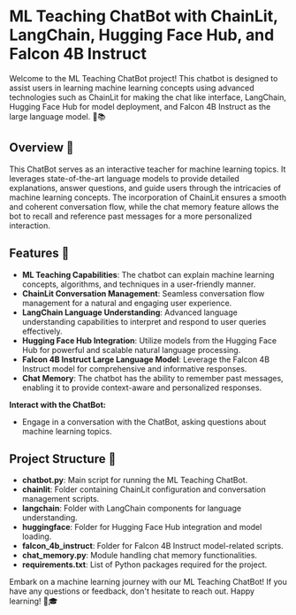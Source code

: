 # ML Teaching ChatBot with ChainLit, LangChain, Hugging Face Hub, and Falcon 4B Instruct

Welcome to the ML Teaching ChatBot project! This chatbot is designed to assist users in learning machine learning concepts using advanced technologies such as ChainLit for making the chat like interface, LangChain, Hugging Face Hub for model deployment, and Falcon 4B Instruct as the large language model. 🤖📚

## Overview 📖

This ChatBot serves as an interactive teacher for machine learning topics. It leverages state-of-the-art language models to provide detailed explanations, answer questions, and guide users through the intricacies of machine learning concepts. The incorporation of ChainLit ensures a smooth and coherent conversation flow, while the chat memory feature allows the bot to recall and reference past messages for a more personalized interaction.

## Features 🌟

- **ML Teaching Capabilities**: The chatbot can explain machine learning concepts, algorithms, and techniques in a user-friendly manner.
- **ChainLit Conversation Management**: Seamless conversation flow management for a natural and engaging user experience.
- **LangChain Language Understanding**: Advanced language understanding capabilities to interpret and respond to user queries effectively.
- **Hugging Face Hub Integration**: Utilize models from the Hugging Face Hub for powerful and scalable natural language processing.
- **Falcon 4B Instruct Large Language Model**: Leverage the Falcon 4B Instruct model for comprehensive and informative responses.
- **Chat Memory**: The chatbot has the ability to remember past messages, enabling it to provide context-aware and personalized responses.

 **Interact with the ChatBot:**

   - Engage in a conversation with the ChatBot, asking questions about machine learning topics.

## Project Structure 📂

- **chatbot.py**: Main script for running the ML Teaching ChatBot.
- **chainlit**: Folder containing ChainLit configuration and conversation management scripts.
- **langchain**: Folder with LangChain components for language understanding.
- **huggingface**: Folder for Hugging Face Hub integration and model loading.
- **falcon_4b_instruct**: Folder for Falcon 4B Instruct model-related scripts.
- **chat_memory.py**: Module handling chat memory functionalities.
- **requirements.txt**: List of Python packages required for the project.

Embark on a machine learning journey with our ML Teaching ChatBot! If you have any questions or feedback, don't hesitate to reach out. Happy learning! 🤖🎓
